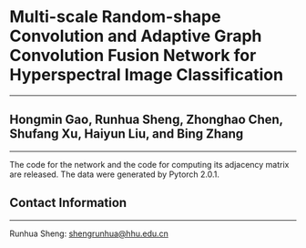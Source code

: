 # Multi-scale Random-shape Convolution and Adaptive Graph Convolution Fusion Network for Hyperspectral Image Classification
----------

## Hongmin Gao, Runhua Sheng, Zhonghao Chen, Shufang Xu, Haiyun Liu, and Bing Zhang
----------
The code for the network and the code for computing its adjacency matrix are released. The data were generated by Pytorch 2.0.1. 
## Contact Information
----------
Runhua Sheng: shengrunhua@hhu.edu.cn
